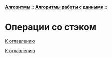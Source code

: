 **[Алгоритмы](../README.md#алгоритмы) :: 
[Алгоритмы работы с данными](../README.md#алгоритмы-работы-с-данными) ::**
# Операции со стэком

<!--

-->

[К оглавлению](../../README.md#алгоритмы-работы-с-данными)



[К оглавлению](../../README.md#алгоритмы-работы-с-данными)
